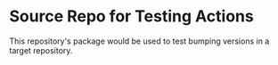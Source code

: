 # Source Repo for Testing Actions

This repository's package would be used to test bumping versions in a target repository.